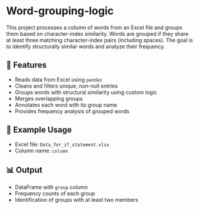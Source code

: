 # Word-grouping-logic
This project processes a column of words from an Excel file and groups them based on character-index similarity. Words are grouped if they share at least three matching character-index pairs (including spaces). The goal is to identify structurally similar words and analyze their frequency.

## 🔧 Features
- Reads data from Excel using `pandas`
- Cleans and filters unique, non-null entries
- Groups words with structural similarity using custom logic
- Merges overlapping groups
- Annotates each word with its group name
- Provides frequency analysis of grouped words

## 📂 Example Usage
- Excel file: `Data_for_if_statement.xlsx`
- Column name: `column`

## 📊 Output
- DataFrame with `group` column
- Frequency counts of each group
- Identification of groups with at least two members
